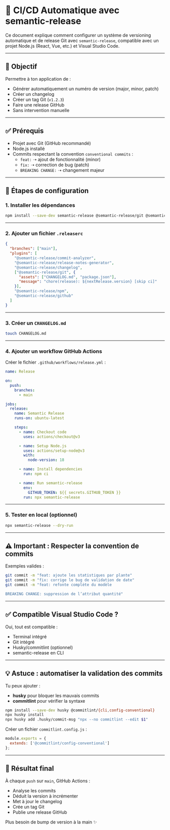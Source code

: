 
# 🚀 CI/CD Automatique avec semantic-release

Ce document explique comment configurer un système de versioning automatique et de release Git avec `semantic-release`, compatible avec un projet Node.js (React, Vue, etc.) et Visual Studio Code.

---

## 🎯 Objectif

Permettre à ton application de :

* Générer automatiquement un numéro de version (major, minor, patch)
* Créer un changelog
* Créer un tag Git (`v1.2.3`)
* Faire une release GitHub
* Sans intervention manuelle

---

## ✅ Prérequis

- Projet avec Git (GitHub recommandé)
- Node.js installé
- Commits respectant la convention `conventional commits` :
  - `feat:` ➝ ajout de fonctionnalité (minor)
  - `fix:` ➝ correction de bug (patch)
  - `BREAKING CHANGE:` ➝ changement majeur

---

## 🧱 Étapes de configuration

### 1. Installer les dépendances

```bash
npm install --save-dev semantic-release @semantic-release/git @semantic-release/changelog @semantic-release/npm @semantic-release/github
```

---

### 2. Ajouter un fichier `.releaserc`

```json
{
  "branches": ["main"],
  "plugins": [
    "@semantic-release/commit-analyzer",
    "@semantic-release/release-notes-generator",
    "@semantic-release/changelog",
    ["@semantic-release/git", {
      "assets": ["CHANGELOG.md", "package.json"],
      "message": "chore(release): ${nextRelease.version} [skip ci]"
    }],
    "@semantic-release/npm",
    "@semantic-release/github"
  ]
}
```

---

### 3. Créer un `CHANGELOG.md`

```bash
touch CHANGELOG.md
```

---

### 4. Ajouter un workflow GitHub Actions

Créer le fichier `.github/workflows/release.yml` :

```yaml
name: Release

on:
  push:
    branches:
      - main

jobs:
  release:
    name: Semantic Release
    runs-on: ubuntu-latest

    steps:
      - name: Checkout code
        uses: actions/checkout@v3

      - name: Setup Node.js
        uses: actions/setup-node@v3
        with:
          node-version: 18

      - name: Install dependencies
        run: npm ci

      - name: Run semantic-release
        env:
          GITHUB_TOKEN: ${{ secrets.GITHUB_TOKEN }}
        run: npx semantic-release
```

---

### 5. Tester en local (optionnel)

```bash
npx semantic-release --dry-run
```

---

## ⚠️ Important : Respecter la convention de commits

Exemples valides :

```bash
git commit -m "feat: ajoute les statistiques par plante"
git commit -m "fix: corrige le bug de validation de date"
git commit -m "feat: refonte complète du modèle

BREAKING CHANGE: suppression de l’attribut quantité"
```

---

## ✅ Compatible Visual Studio Code ?

Oui, tout est compatible :
- Terminal intégré
- Git intégré
- Husky/commitlint (optionnel)
- semantic-release en CLI

---

## 💡 Astuce : automatiser la validation des commits

Tu peux ajouter :

- **husky** pour bloquer les mauvais commits
- **commitlint** pour vérifier la syntaxe

```bash
npm install --save-dev husky @commitlint/{cli,config-conventional}
npx husky install
npx husky add .husky/commit-msg "npx --no commitlint --edit $1"
```

Créer un fichier `commitlint.config.js` :

```js
module.exports = {
  extends: ['@commitlint/config-conventional']
};
```

---

## 🧪 Résultat final

À chaque `push` sur `main`, GitHub Actions :
- Analyse les commits
- Déduit la version à incrémenter
- Met à jour le changelog
- Crée un tag Git
- Publie une release GitHub

Plus besoin de bump de version à la main ✨

